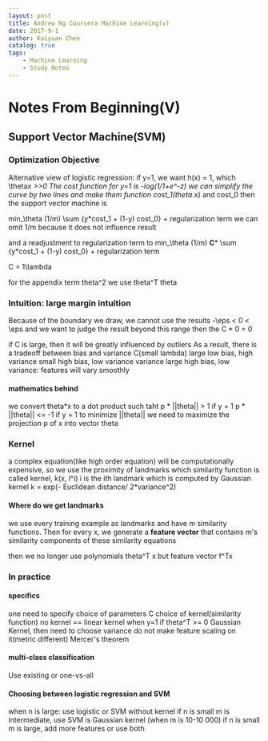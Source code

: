 ```yaml
---
layout: post
title: Andrew Ng Coursera Machine Learning(v)
date: 2017-9-1
author: Kaiyuan Chen
catalog: true
tags:
    - Machine Learning
    - Study Notes
---
```



# Notes From Beginning(V)
## Support Vector Machine(SVM)
### Optimization Objective 
Alternative view of logistic regression: 
if y=1, we want h(x) = 1, which \theta*x >>0
The cost function for y=1 is -log(1/1+e^-z)
    we can simplify the curve by two lines and make them function cost_1(theta*.x) and cost_0
then the support vector machine is 

min_\theta (1/m) \sum {y*cost_1 + (1-y) cost_0} + regularization term 
we can omit 1/m because it does not influence result 

and a readjustment to regularization term to 
min_\theta (1/m) **C*** \sum {y*cost_1 + (1-y) cost_0} + regularization term

C = 1\lambda

for the appendix term theta^2 
we use theta^T theta 

### Intuition: large margin intuition 
Because of the boundary we draw, we cannot use the results 
-\eps < 0 < \eps and we want to judge the result beyond this range 
then the C * 0 = 0

if C is large, then it will be greatly influenced by outliers 
As a result, there is a tradeoff between bias and variance 
C(small lambda)   large       low bias, high variance
                  small       high bias, low variance 
variance          large       high bias, low variance: features will vary smoothly

#### mathematics behind 
we convert theta*x to a dot product such taht 
p * ||theta|| > 1 if y = 1 
p * ||theta|| <= -1 if y = 1 
to minimize ||theta|| 
we need to maximize the projection p of x into vector theta

### Kernel
a complex equation(like high order equation) will be computationally expensive, so we use the proximity of landmarks 
which similarity function is called kernel, 
k(x, l^i)
i is the ith landmark 
which is computed by Gaussian kernel 
k = exp(- Euclidean distance/ 2*variance^2)

#### Where do we get landmarks 
we use every training example as landmarks 
and have m similarity functions. 
Then for every x, we generate a **feature vector** that 
contains m's similarity components of these similarity equations 

then we no longer use polynomials theta^T x but feature vector f^Tx

### In practice 
#### specifics
one need to specify
    choice of parameters C 
    choice of kernel(similarity function)
        no kernel == linear kernel when y=1 if theta^T >= 0
        Gaussian Kernel, then need to choose variance 
            do not make feature scaling on it(metric different)
        Mercer's theorem

#### multi-class classification
Use existing or one-vs-all

#### Choosing between logistic regression and SVM
when n is large: use logistic or SVM without kernel 
if n is small m is intermediate, use SVM is Gaussian kernel 
    (when m is 10-10 000)
if n is small m is large, add more features or use both